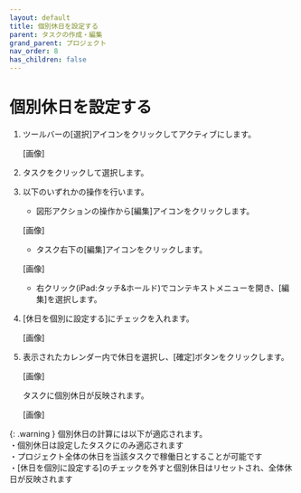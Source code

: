 ```yaml
---
layout: default
title: 個別休日を設定する
parent: タスクの作成・編集
grand_parent: プロジェクト
nav_order: 8
has_children: false
---
```


# 個別休日を設定する

1. ツールバーの[選択]アイコンをクリックしてアクティブにします。
    
    [画像]
    
2. タスクをクリックして選択します。
3. 以下のいずれかの操作を行います。
    - 図形アクションの操作から[編集]アイコンをクリックします。
    
    [画像]
    
    - タスク右下の[編集]アイコンをクリックします。
    
    [画像]
    
    - 右クリック(iPad:タッチ&ホールド)でコンテキストメニューを開き、[編集]を選択します。
4. [休日を個別に設定する]にチェックを入れます。
    
    [画像]
    
5. 表示されたカレンダー内で休日を選択し、[確定]ボタンをクリックします。
    
    [画像]
    
    タスクに個別休日が反映されます。
    
    [画像]
    

{: .warning }
個別休日の計算には以下が適応されます。  
・個別休日は設定したタスクにのみ適応されます  
・プロジェクト全体の休日を当該タスクで稼働日とすることが可能です  
・[休日を個別に設定する]のチェックを外すと個別休日はリセットされ、全体休日が反映されます
